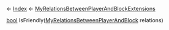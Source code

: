 ← [Index](Api-Index) ← [MyRelationsBetweenPlayerAndBlockExtensions](VRage.Game.MyRelationsBetweenPlayerAndBlockExtensions)

[bool](System.Boolean) IsFriendly([MyRelationsBetweenPlayerAndBlock](VRage.Game.MyRelationsBetweenPlayerAndBlock) relations)

